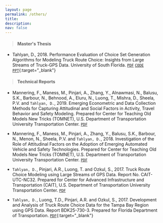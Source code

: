 ```yaml
---
layout: page
permalink: /others/
title: 
description:
nav: false
---
```


> #### Master's Thesis

* Tahlyan, D., 2018. Performance Evaluation of Choice Set Generation Algorithms for Modeling Truck Route Choice: Insights from Large Streams of Truck-GPS Data. University of South Florida. [`PDF`](https://digitalcommons.usf.edu/etd/7649/) [`CODE`](https://github.com/dtahlyan/BFS_LE) [`PPT`](/assets/pdf/ThesisPresentation.pdf){:target="_blank"}


> #### Technical Reports

* Mannering, F., Maness, M., Pinjari, A., Zhang, Y., Alnawmasi, N., Balusu, S.K., Barbour, N., Behnood, A., Eluru, N., Luong, T., Mishra, D., Sheela, P.V. and `Tahlyan, D.`, 2019. Emerging Econometric and Data Collection Methods for Capturing Attitudinal and Social Factors in Activity, Travel Behavior and Safety Modeling. Prepared for Center for Teaching Old Models New Tricks (TOMNET), U.S. Department of Transportation University Transportation Center. [`PDF`](https://tomnet-utc.engineering.asu.edu/wp-content/uploads/2020/11/TOMNET-Year-2-Project-Report-Mannering_Econometric-Methods.pdf)

* Mannering, F., Maness, M., Pinjari, A., Zhang, Y., Balusu, S.K., Barbour, N., Menon, N., Sheela, P.V. and `Tahlyan, D.`, 2018. Investigation of the Role of Attitudinal Factors on the Adoption of Emerging Automated Vehicle and Safety Technologies. Prepared for Center for Teaching Old Models New Tricks (TOMNET), U.S. Department of Transportation University Transportation Center. [`PDF`](https://tomnet-utc.engineering.asu.edu/wp-content/uploads/2020/11/TOMNET-Year-1-Project-Report-Mannering_AVAttitudes.pdf)

* `Tahlyan, D.`, Pinjari, A.R., Luong, T. and Ozkul, S., 2017. Truck Route Choice Modeling using Large Streams of GPS Data. Report No. CAIT-UTC-NC32. Prepared for Center for Advanced Infrastructure and Transportation (CAIT), U.S. Department of Transportation University Transportation Center. [`PDF`](https://rosap.ntl.bts.gov/view/dot/34888/)

* `Tahlyan, D.`, Luong, T.D., Pinjari, A.R. and Ozkul, S., 2017. Development and Analysis of Truck Route Choice Data for the Tampa Bay Region using GPS Data. Report BDK25-730-3. Prepared for Florida Department of Transportation. [`PDF`](/assets/pdf/routedata2017.pdf){:target="_blank"}
